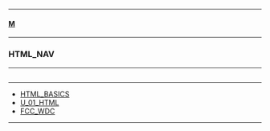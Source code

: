 
---

#### [M](https://github.com/ttltrk/TTT/blob/master/menu.md)

---

### HTML_NAV

---

```

```

---

* [HTML_BASICS](https://github.com/ttltrk/TTT/tree/master/HTML/HTML.md)
* [U_01_HTML](https://github.com/ttltrk/TTT/tree/master/HTML/U_01/U_01.md)
* [FCC_WDC](https://github.com/ttltrk/TTT/tree/master/HTML/FCC_WDC.md)

---
